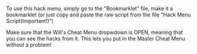 To use this hack menu, simply go to the "Bookmarklet" file, make it a bookmarklet (or just copy and paste the raw script from the file "Hack Menu Script(Important!)")

Make sure that the Will's Cheat Menu dropwdown is OPEN, meaning that you can see the hacks from it. This lets you put in the Master Cheat Menu without a problem!
